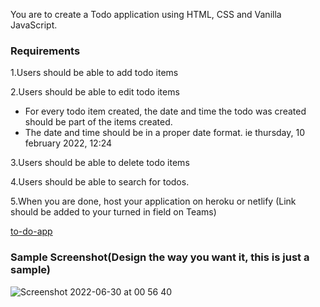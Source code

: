 

You are to create a Todo application using HTML, CSS and Vanilla JavaScript. 

### Requirements 

1.Users should be able to add todo items

2.Users should be able to edit todo items

- For every todo item created, the date and time the todo was created should be part of the items created.
- The date and time should be in a proper date format. ie thursday, 10 february 2022, 12:24

3.Users should be able to delete todo items

4.Users should be able to search for todos.

5.When you are done, host your application on heroku or netlify (Link should be added to your turned in field on Teams)

[to-do-app](https://devgirl-todoapp-77e9c6.netlify.app)


### Sample Screenshot(Design the way you want it, this is just a sample)

![Screenshot 2022-06-30 at 00 56 40](https://user-images.githubusercontent.com/60100544/176565419-ce227836-6536-47aa-9d04-92bb4fc5928a.png)
